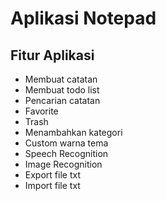 # Aplikasi Notepad

## Fitur Aplikasi
* Membuat catatan
* Membuat todo list
* Pencarian catatan
* Favorite
* Trash
* Menambahkan kategori
* Custom warna tema
* Speech Recognition
* Image Recognition
* Export file txt
* Import file txt
